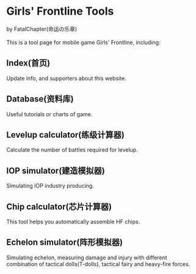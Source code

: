 # Girls' Frontline Tools<br>
by FatalChapter(命运の乐章)<br>
<br>
This is a tool page for mobile game Girls' Frontline, including:<br>
## Index(首页)<br>
Update info, and supporters about this website.<br>
## Database(资料库)<br>
Useful tutorials or charts of game.<br>
## Levelup calculator(练级计算器)<br>
Calculate the number of battles required for levelup.<br>
## IOP simulator(建造模拟器)<br>
Simulating IOP industry producing.<br>
## Chip calculator(芯片计算器)<br>
This tool helps you automatically assemble HF chips.<br>
## Echelon simulator(阵形模拟器)<br>
Simulating echelon, measuring damage and injury with different combination of tactical dolls(T-dolls), tactical fairy and heavy-fire forces.<br>
